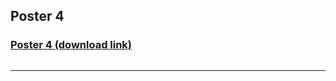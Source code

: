 <h2>Poster 4</h2>


<h3><a href="/pdf/Poster4.pdf">Poster 4 (download link)</a></h3>
<div style="position:relative; width:100%; height:0px; padding-bottom:90%;">
<embed src="/pdf/Poster4.pdf" frameborder="0" width="100%" height="80%"></p>
  
<hr>
